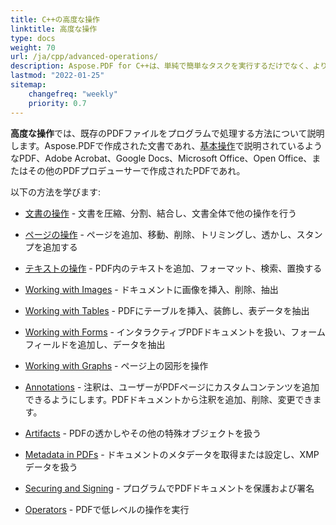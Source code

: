 ```yaml
---
title: C++の高度な操作
linktitle: 高度な操作
type: docs
weight: 70
url: /ja/cpp/advanced-operations/
description: Aspose.PDF for C++は、単純で簡単なタスクを実行するだけでなく、より複雑な機能にも対処できます。高度なユーザーや開発者向けに、高度なセクションではこれらの機能を詳述します。
lastmod: "2022-01-25"
sitemap:
    changefreq: "weekly"
    priority: 0.7
---
```


**高度な操作**では、既存のPDFファイルをプログラムで処理する方法について説明します。Aspose.PDFで作成された文書であれ、[基本操作](/pdf/ja/cpp/basic-operations)で説明されているようなPDF、Adobe Acrobat、Google Docs、Microsoft Office、Open Office、またはその他のPDFプロデューサーで作成されたPDFであれ。

以下の方法を学びます:

- [文書の操作](/pdf/ja/cpp/working-with-documents/) - 文書を圧縮、分割、結合し、文書全体で他の操作を行う
- [ページの操作](/pdf/ja/cpp/working-with-pages/) - ページを追加、移動、削除、トリミングし、透かし、スタンプを追加する

- [テキストの操作](/pdf/ja/cpp/working-with-text/) - PDF内のテキストを追加、フォーマット、検索、置換する
- [Working with Images](/pdf/ja/cpp/working-with-images/) - ドキュメントに画像を挿入、削除、抽出
- [Working with Tables](/pdf/ja/cpp/working-with-tables/) - PDFにテーブルを挿入、装飾し、表データを抽出
- [Working with Forms](/pdf/ja/cpp/working-with-forms/) - インタラクティブPDFドキュメントを扱い、フォームフィールドを追加し、データを抽出
- [Working with Graphs](/pdf/ja/cpp/graphs/) - ページ上の図形を操作
- [Annotations](/pdf/ja/cpp/annotations/) - 注釈は、ユーザーがPDFページにカスタムコンテンツを追加できるようにします。PDFドキュメントから注釈を追加、削除、変更できます。
- [Artifacts](/pdf/ja/cpp/artifacts/) - PDFの透かしやその他の特殊オブジェクトを扱う
- [Metadata in PDFs](/pdf/ja/cpp/pdf-file-metadata/) - ドキュメントのメタデータを取得または設定し、XMPデータを扱う
- [Securing and Signing](/pdf/ja/cpp/securing-and-signing/) - プログラムでPDFドキュメントを保護および署名
- [Operators](/pdf/ja/cpp/operators/) - PDFで低レベルの操作を実行